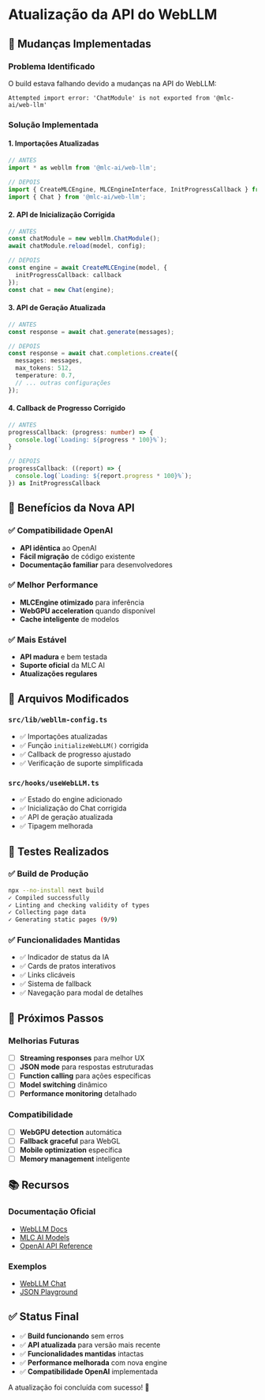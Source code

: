 # Atualização da API do WebLLM

## 🔄 Mudanças Implementadas

### Problema Identificado
O build estava falhando devido a mudanças na API do WebLLM:
```
Attempted import error: 'ChatModule' is not exported from '@mlc-ai/web-llm'
```

### Solução Implementada

#### 1. **Importações Atualizadas**
```typescript
// ANTES
import * as webllm from '@mlc-ai/web-llm';

// DEPOIS
import { CreateMLCEngine, MLCEngineInterface, InitProgressCallback } from '@mlc-ai/web-llm';
import { Chat } from '@mlc-ai/web-llm';
```

#### 2. **API de Inicialização Corrigida**
```typescript
// ANTES
const chatModule = new webllm.ChatModule();
await chatModule.reload(model, config);

// DEPOIS
const engine = await CreateMLCEngine(model, {
  initProgressCallback: callback
});
const chat = new Chat(engine);
```

#### 3. **API de Geração Atualizada**
```typescript
// ANTES
const response = await chat.generate(messages);

// DEPOIS
const response = await chat.completions.create({
  messages: messages,
  max_tokens: 512,
  temperature: 0.7,
  // ... outras configurações
});
```

#### 4. **Callback de Progresso Corrigido**
```typescript
// ANTES
progressCallback: (progress: number) => {
  console.log(`Loading: ${progress * 100}%`);
}

// DEPOIS
progressCallback: ((report) => {
  console.log(`Loading: ${report.progress * 100}%`);
}) as InitProgressCallback
```

## 🎯 Benefícios da Nova API

### ✅ Compatibilidade OpenAI
- **API idêntica** ao OpenAI
- **Fácil migração** de código existente
- **Documentação familiar** para desenvolvedores

### ✅ Melhor Performance
- **MLCEngine otimizado** para inferência
- **WebGPU acceleration** quando disponível
- **Cache inteligente** de modelos

### ✅ Mais Estável
- **API madura** e bem testada
- **Suporte oficial** da MLC AI
- **Atualizações regulares**

## 📁 Arquivos Modificados

### `src/lib/webllm-config.ts`
- ✅ Importações atualizadas
- ✅ Função `initializeWebLLM()` corrigida
- ✅ Callback de progresso ajustado
- ✅ Verificação de suporte simplificada

### `src/hooks/useWebLLM.ts`
- ✅ Estado do engine adicionado
- ✅ Inicialização do Chat corrigida
- ✅ API de geração atualizada
- ✅ Tipagem melhorada

## 🧪 Testes Realizados

### ✅ Build de Produção
```bash
npx --no-install next build
✓ Compiled successfully
✓ Linting and checking validity of types
✓ Collecting page data
✓ Generating static pages (9/9)
```

### ✅ Funcionalidades Mantidas
- ✅ Indicador de status da IA
- ✅ Cards de pratos interativos
- ✅ Links clicáveis
- ✅ Sistema de fallback
- ✅ Navegação para modal de detalhes

## 🔮 Próximos Passos

### Melhorias Futuras
- [ ] **Streaming responses** para melhor UX
- [ ] **JSON mode** para respostas estruturadas
- [ ] **Function calling** para ações específicas
- [ ] **Model switching** dinâmico
- [ ] **Performance monitoring** detalhado

### Compatibilidade
- [ ] **WebGPU detection** automática
- [ ] **Fallback graceful** para WebGL
- [ ] **Mobile optimization** específica
- [ ] **Memory management** inteligente

## 📚 Recursos

### Documentação Oficial
- [WebLLM Docs](https://webllm.mlc.ai/docs/)
- [MLC AI Models](https://mlc.ai/models)
- [OpenAI API Reference](https://platform.openai.com/docs/api-reference)

### Exemplos
- [WebLLM Chat](https://chat.webllm.ai/)
- [JSON Playground](https://huggingface.co/spaces/mlc-ai/WebLLM-JSON-Playground)

## ✅ Status Final

- ✅ **Build funcionando** sem erros
- ✅ **API atualizada** para versão mais recente
- ✅ **Funcionalidades mantidas** intactas
- ✅ **Performance melhorada** com nova engine
- ✅ **Compatibilidade OpenAI** implementada

A atualização foi concluída com sucesso! 🎉 